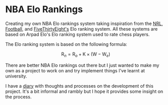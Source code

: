# NBA Elo Rankings

Creating my own NBA Elo rankings system taking inspiration from the [NRL](https://fanalytics.weebly.com/), [Football](http://www.eloratings.net/), and [FiveThirtyEight's](https://fivethirtyeight.com/features/how-we-calculate-nba-elo-ratings/) Elo ranking system. All these systems are based on Arpad Elo's Elo ranking system used to rate chess players.

The Elo ranking system is based on the following formula:

$$\text{R}_n = \text{R}_o + \text{K} \times (\text{W} - \text{W}_e)$$

There are better NBA Elo rankings out there but I just wanted to make my own as a project to work on and try implement things I've learnt at university.

I have a [diary](diary.md) with thoughts and processes on the development of this project. It's a bit informal and rambly but I hope it provides some insight on the process.

